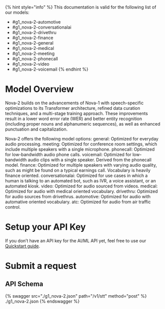 [#references:start]: <> ({ "template": "openapi" })
{% hint style="info" %}
This documentation is valid for the following list of our models:
* #g1_nova-2-automotive
* #g1_nova-2-conversationalai
* #g1_nova-2-drivethru
* #g1_nova-2-finance
* #g1_nova-2-general
* #g1_nova-2-medical
* #g1_nova-2-meeting
* #g1_nova-2-phonecall
* #g1_nova-2-video
* #g1_nova-2-voicemail
{% endhint %}

# Model Overview
Nova-2 builds on the advancements of Nova-1 with speech-specific optimizations to its Transformer architecture, refined data curation techniques, and a multi-stage training approach. These improvements result in a lower word error rate (WER) and better entity recognition (including proper nouns and alphanumeric sequences), as well as enhanced punctuation and capitalization.

Nova-2 offers the following model options:
general: Optimized for everyday audio processing.
meeting: Optimized for conference room settings, which include multiple speakers with a single microphone.
phonecall: Optimized for low-bandwidth audio phone calls.
voicemail: Optimized for low-bandwidth audio clips with a single speaker. Derived from the phonecall model.
finance: Optimized for multiple speakers with varying audio quality, such as might be found on a typical earnings call. Vocabulary is heavily finance oriented.
conversationalai: Optimized for use cases in which a human is talking to an automated bot, such as IVR, a voice assistant, or an automated kiosk.
video: Optimized for audio sourced from videos.
medical: Optimized for audio with medical oriented vocabulary.
drivethru: Optimized for audio sources from drivethrus.
automotive: Optimized for audio with automative oriented vocabulary.
atc: Optimized for audio from air traffic control.

# Setup your API Key
If you don’t have an API key for the AI/ML API yet, feel free to use our [Quickstart guide](https://docs.aimlapi.com/quickstart/setting-up).

# Submit a request
## API Schema
{% swagger src="./g1_nova-2.json" path="/v1/stt" method="post" %}
./g1_nova-2.json
{% endswagger %}


[#references:end]: <> ({})